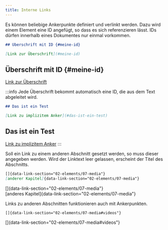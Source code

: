 ```yaml
---
title: Interne Links
---
```


Es können beliebige Ankerpunkte definiert und verlinkt werden. Dazu wird einem
Element eine ID angefügt, so dass es sich referenzieren lässt. IDs dürfen
innerhalb eines Dokumentes nur einmal vorkommen.

```markdown
## Überschrift mit ID {#meine-id}

[Link zur Überschrift](#meine-id)
```

## Überschrift mit ID {#meine-id}

[Link zur Überschrift](#meine-id)

:::info
Jede Überschrift bekommt automatisch eine ID, die aus dem Text abgeleitet
wird.

```markdown
## Das ist ein Test

[Link zu implizitem Anker](#das-ist-ein-test)
```

## Das ist ein Test

[Link zu implizitem Anker](#das-ist-ein-test)
:::

Soll ein Link zu einem anderen Abschnitt gesetzt werden, so muss dieser
angegeben werden. Wird der Linktext leer gelassen, erscheint der Titel des
Abschnitts.

```markdown
[]{data-link-section="02-elements/07-media"}  
[anderer Kapitel]{data-link-section="02-elements/07-media"}
```

[]{data-link-section="02-elements/07-media"}  
[anderes Kapitel]{data-link-section="02-elements/07-media"}

Links zu anderen Abschnitten funktionieren auch mit Ankerpunkten.

```markdown
[]{data-link-section="02-elements/07-media#videos"}
```

[]{data-link-section="02-elements/07-media#videos"}

